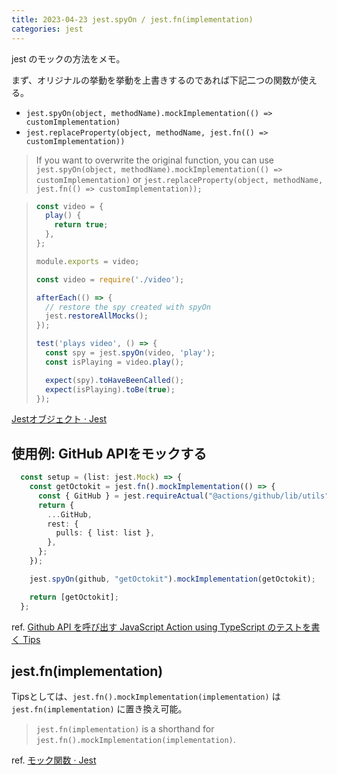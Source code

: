 ```yaml
---
title: 2023-04-23 jest.spyOn / jest.fn(implementation)
categories: jest
---
```


jest のモックの方法をメモ。

まず、オリジナルの挙動を挙動を上書きするのであれば下記二つの関数が使える。

- `jest.spyOn(object, methodName).mockImplementation(() => customImplementation)`
- `jest.replaceProperty(object, methodName, jest.fn(() => customImplementation))`

> If you want to overwrite the original function, you can use `jest.spyOn(object, methodName).mockImplementation(() => customImplementation)` or `jest.replaceProperty(object, methodName, jest.fn(() => customImplementation));`

> ```js
> const video = {
>   play() {
>     return true;
>   },
> };
> 
> module.exports = video;
> ````
> 
> ```js
> const video = require('./video');
> 
> afterEach(() => {
>   // restore the spy created with spyOn
>   jest.restoreAllMocks();
> });
> 
> test('plays video', () => {
>   const spy = jest.spyOn(video, 'play');
>   const isPlaying = video.play();
> 
>   expect(spy).toHaveBeenCalled();
>   expect(isPlaying).toBe(true);
> });
> ````

[Jestオブジェクト · Jest](https://jestjs.io/ja/docs/jest-object#jestspyonobject-methodname)

## 使用例: GitHub APIをモックする

```ts
  const setup = (list: jest.Mock) => {
    const getOctokit = jest.fn().mockImplementation(() => {
      const { GitHub } = jest.requireActual("@actions/github/lib/utils");
      return {
        ...GitHub,
        rest: {
          pulls: { list: list },
        },
      };
    });

    jest.spyOn(github, "getOctokit").mockImplementation(getOctokit);

    return [getOctokit];
  };
```

ref. [Github API を呼び出す JavaScript Action using TypeScript のテストを書く Tips](https://zenn.dev/nokamoto/articles/ts-github-actions-jest)

## jest.fn(implementation)

Tipsとしては、`jest.fn().mockImplementation(implementation)` は `jest.fn(implementation)` に置き換え可能。

> `jest.fn(implementation)` is a shorthand for `jest.fn().mockImplementation(implementation)`.

ref. [モック関数 · Jest](https://jestjs.io/ja/docs/mock-function-api#mockfnmockimplementationfn)

